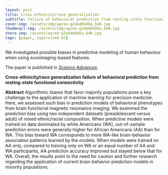 ```yaml
---
layout: post
title: Cross-ethnicity/race generalization
subtitle: failure of behavioral prediction from resting-state functional connectivity
cover-img: /assets/img/agree-g2ab46b86a_640.jpg
thumbnail-img: /assets/img/agree-g2ab46b86a_640.jpg
share-img: /assets/agree-g2ab46b86a_640.jpg
tags: [paper, supervised ml]
---
```


We investigated possible biases in predictive modeling of human behaviour when using euroimaging-based features. 

The paper is published in [*Science Advances*](https://www.science.org/doi/full/10.1126/sciadv.abj1812cross).


**Cross-ethnicity/race generalization failure of behavioral prediction from resting-state functional connectivity**


**Abstract** Algorithmic biases that favor majority populations pose a key challenge to the application of machine learning for precision medicine. Here, we assessed such bias in prediction models of behavioral phenotypes from brain functional magnetic resonance imaging. We examined the prediction bias using two independent datasets (preadolescent versus adult) of mixed ethnic/racial composition. When predictive models were trained on data dominated by white Americans (WA), out-of-sample prediction errors were generally higher for African Americans (AA) than for WA. This bias toward WA corresponds to more WA-like brain-behavior association patterns learned by the models. When models were trained on AA only, compared to training only on WA or an equal number of AA and WA participants, AA prediction accuracy improved but stayed below that for WA. Overall, the results point to the need for caution and further research regarding the application of current brain-behavior prediction models in minority populations.


